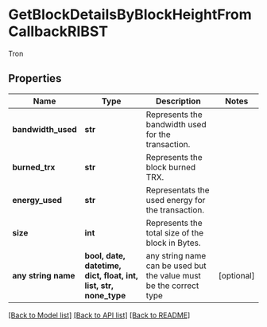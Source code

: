 # GetBlockDetailsByBlockHeightFromCallbackRIBST

Tron

## Properties
Name | Type | Description | Notes
------------ | ------------- | ------------- | -------------
**bandwidth_used** | **str** | Represents the bandwidth used for the transaction. | 
**burned_trx** | **str** | Represents the block burned TRX. | 
**energy_used** | **str** | Representats the used energy for the transaction. | 
**size** | **int** | Represents the total size of the block in Bytes. | 
**any string name** | **bool, date, datetime, dict, float, int, list, str, none_type** | any string name can be used but the value must be the correct type | [optional]

[[Back to Model list]](../README.md#documentation-for-models) [[Back to API list]](../README.md#documentation-for-api-endpoints) [[Back to README]](../README.md)


